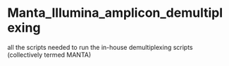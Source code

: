 # Manta_Illumina_amplicon_demultiplexing
all the scripts needed to run the in-house demultiplexing scripts (collectively termed MANTA)
